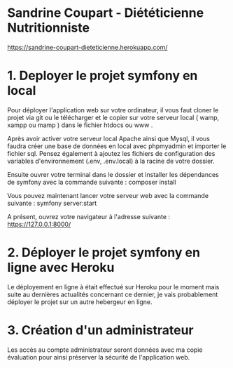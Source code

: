 # Sandrine Coupart - Diététicienne Nutritionniste

https://sandrine-coupart-dieteticienne.herokuapp.com/

# 1. Deployer le projet symfony en local

Pour déployer l'application web sur votre ordinateur, il vous faut cloner le projet via git ou le télécharger et le copier sur votre serveur local ( wamp, xampp ou mamp ) dans le fichier htdocs ou www .

Après avoir activer votre serveur local Apache ainsi que Mysql, il vous faudra créer une base de données en local avec phpmyadmin et importer le fichier sql.
Pensez également à ajoutez les fichiers de configuration des variables d'environnement (.env, .env.local) à la racine de votre dossier.

Ensuite ouvrer votre terminal dans le dossier et installer les dépendances de symfony avec la commande suivante :
composer install

Vous pouvez maintenant lancer votre serveur web avec la commande suivante :
symfony server:start

A présent, ouvrez votre navigateur à l'adresse suivante :
https://127.0.0.1:8000/


# 2. Déployer le projet symfony en ligne avec Heroku

Le déployement en ligne à était effectué sur Heroku pour le moment mais suite au dernières actualités concernant ce dernier, je vais probablement déployer le projet sur un autre hebergeur en ligne.

# 3. Création d'un administrateur 

Les accès au compte administrateur seront données avec ma copie évaluation pour ainsi préserver la sécurité de l'application web.

